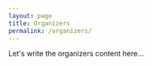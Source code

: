 ```yaml
---
layout: page
title: Organizers
permalink: /organizers/
---
```


Let's write the organizers content here...